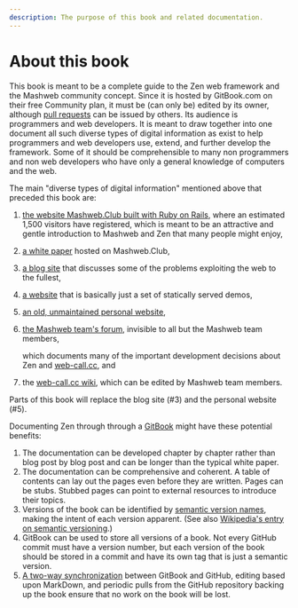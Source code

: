 ```yaml
---
description: The purpose of this book and related documentation.
---
```


# About this book

This book is meant to be a complete guide to the Zen web framework and the Mashweb community concept. Since it is hosted by GitBook.com on their free Community plan, it must be \(can only be\) edited by its owner, although [pull requests](https://github.com/Mashweb/web-call.cc/pulls) can be issued by others. Its audience is programmers and web developers. It is meant to draw together into one document all such diverse types of digital information as exist to help programmers and web developers use, extend, and further develop the framework. Some of it should be comprehensible to many non programmers and non web developers who have only a general knowledge of computers and the web.

The main "diverse types of digital information" mentioned above that preceded this book are:

1. [the website Mashweb.Club built with Ruby on Rails](https://mashweb.club), where an estimated 1,500 visitors have registered, which is meant to be an attractive and gentle introduction to Mashweb and Zen that many people might enjoy,
2. [a white paper](https://doc.mashweb.club/whitepaper/) hosted on Mashweb.Club,
3. [a blog site](https://tomelam.blogspot.com/) that discusses some of the problems exploiting the web to the fullest,
4. [a website](https://web-call.cc) that is basically just a set of statically served demos,
5. [an old, unmaintained personal website](http://tomelam.com),
6. [the Mashweb team's forum](https://github.com/orgs/Mashweb/teams/pre-alpha-zen), invisible to all but the Mashweb team members, 

   which documents many of the important development decisions about Zen and [web-call.cc](https://web-call.cc), and

7. the [web-call.cc wiki](https://github.com/Mashweb/web-call.cc/wiki), which can be edited by Mashweb team members.

Parts of this book will replace the blog site \(\#3\) and the personal website \(\#5\).

Documenting Zen through through a [GitBook](https://www.gitbook.com/) might have these potential benefits:

1. The documentation can be developed chapter by chapter rather than blog post by blog post and can be longer than the typical white paper.
2. The documentation can be comprehensive and coherent. A table of contents can lay out the pages even before they are written. Pages can be stubs. Stubbed pages can point to external resources to introduce their topics.
3. Versions of the book can be identified by [semantic version names](https://semver.org/), making the intent of each version apparent. \(See also [Wikipedia's entry on semantic versioning](https://en.wikipedia.org/wiki/Software_versioning).\)
4. GitBook can be used to store all versions of a book. Not every GitHub commit must have a version number, but each version of the book should be stored in a commit and have its own tag that is just a semantic version.
5. [A two-way synchronization](https://docs.gitbook.com/integrations/github) between GitBook and GitHub, editing based upon MarkDown, and periodic pulls from the GitHub repository backing up the book ensure that no work on the book will be lost.

